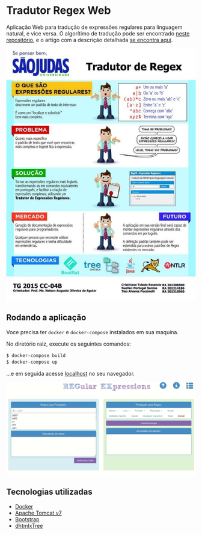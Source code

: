 # Tradutor Regex Web

Aplicação Web para tradução de expressões regulares para linguagem natural, e vice versa. O algorítimo de tradução pode ser encontrado [neste repositório](https://github.com/tisoap/regex-grammar), e o artigo com a descrição detalhada [se encontra aqui](./midia/artigo.pdf).

![](./midia/poster.jpeg)

## Rodando a aplicação

Voce precisa ter `docker` e `docker-compose` instalados em sua maquina.

No diretório raiz, execute os seguintes comandos:

```bash
$ docker-compose build
$ docker-compose up
```

...e em seguida acesse [localhost](http://localhost/) no seu navegador.

![](./midia/preview.gif)

## Tecnologias utilizadas

- [Docker](https://www.docker.com/what-docker)
- [Apache Tomcat v7](http://tomcat.apache.org/)
- [Bootstrap](http://getbootstrap.com/)
- [dhtmlxTree](http://dhtmlx.com/docs/products/dhtmlxTree/)

